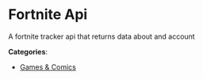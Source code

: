 # Fortnite Api


A fortnite tracker api that returns data about and account



**Categories**:

- [Games & Comics](https://github.com/apis-list/apis-list#games-and-comics)



